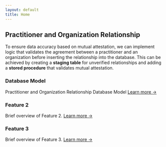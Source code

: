 ```yaml
---
layout: default
title: Home
---
```


## Practitioner and Organization Relationship

To ensure data accuracy based on mutual attestation, we can implement logic that validates the agreement between a practitioner and an organization before inserting the relationship into the database. This can be achieved by creating a **staging table** for unverified relationships and adding a **stored procedure** that validates mutual attestation.

<div class="feature-grid">
    <div class="feature-card">
        <h3>Database Model</h3>
        <p>Practitioner and Organization Relationship Database Model <a href="{{ '/feature1' | relative_url }}">Learn more →</a></p>
    </div>
    <div class="feature-card">
        <h3>Feature 2</h3>
        <p>Brief overview of Feature 2. <a href="{{ '/feature2' | relative_url }}">Learn more →</a></p>
    </div>
    <div class="feature-card">
        <h3>Feature 3</h3>
        <p>Brief overview of Feature 3. <a href="{{ '/feature3' | relative_url }}">Learn more →</a></p>
    </div>
</div>
